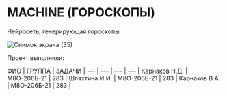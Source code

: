 # MACHINE (ГОРОСКОПЫ)
Нейросеть, генерирующая гороскопы

![Снимок экрана (35)](https://user-images.githubusercontent.com/115116690/212328517-864c73a6-a869-40f9-9f39-6e9b09aaf158.png)

Проект выполнили: 

ФИО | ГРУППА | ЗАДАЧИ |
--- | --- | --- | --- |
Карнаков Н.Д. | М8О-206Б-21 | 283 | 
Шляхтина И.И. | М8О-206Б-21 | 283 |
Карнаков В.А. | М8О-206Б-21 | 283 |
